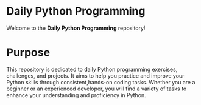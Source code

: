 # Daily Python Programming

Welcome to the **Daily Python Programming** repository!
# Purpose

This repository is dedicated to daily Python programming exercises, challenges, and projects. It aims to help you practice and improve your Python skills through consistent,hands-on coding tasks. Whether you are a beginner or an experienced developer, you will find a variety of tasks to enhance your understanding and proficiency in Python.
